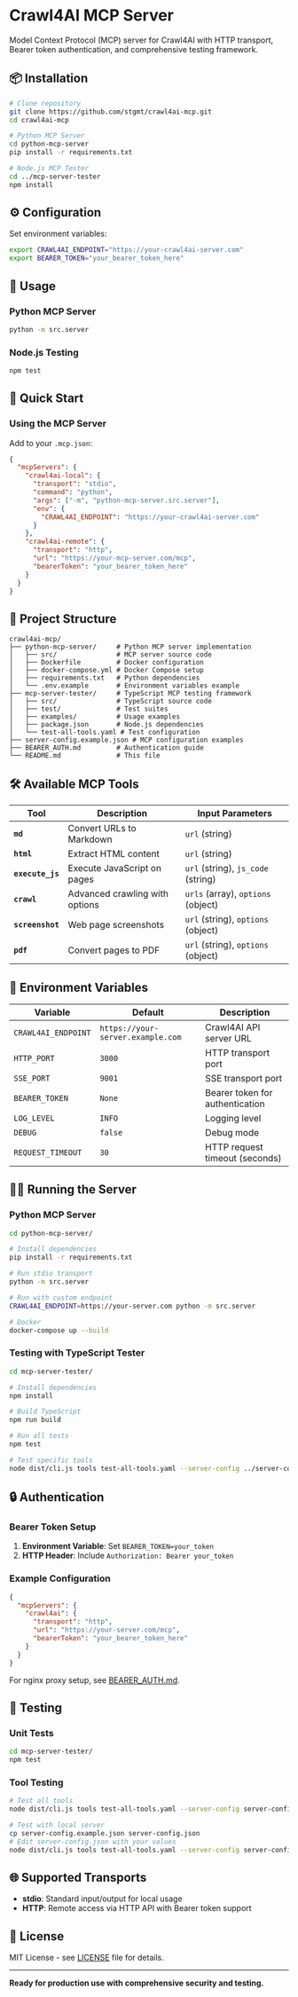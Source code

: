 # Crawl4AI MCP Server

Model Context Protocol (MCP) server for Crawl4AI with HTTP transport, Bearer token authentication, and comprehensive testing framework.

## 📦 Installation

```bash
# Clone repository
git clone https://github.com/stgmt/crawl4ai-mcp.git
cd crawl4ai-mcp

# Python MCP Server
cd python-mcp-server
pip install -r requirements.txt

# Node.js MCP Tester
cd ../mcp-server-tester
npm install
```

## ⚙️ Configuration

Set environment variables:
```bash
export CRAWL4AI_ENDPOINT="https://your-crawl4ai-server.com"
export BEARER_TOKEN="your_bearer_token_here"
```

## 📖 Usage

### Python MCP Server
```bash
python -m src.server
```

### Node.js Testing
```bash
npm test
```

## 🚀 Quick Start

### Using the MCP Server

Add to your `.mcp.json`:

```json
{
  "mcpServers": {
    "crawl4ai-local": {
      "transport": "stdio",
      "command": "python",
      "args": ["-m", "python-mcp-server.src.server"],
      "env": {
        "CRAWL4AI_ENDPOINT": "https://your-crawl4ai-server.com"
      }
    },
    "crawl4ai-remote": {
      "transport": "http",
      "url": "https://your-mcp-server.com/mcp",
      "bearerToken": "your_bearer_token_here"
    }
  }
}
```

## 📁 Project Structure

```
crawl4ai-mcp/
├── python-mcp-server/     # Python MCP server implementation
│   ├── src/               # MCP server source code
│   ├── Dockerfile         # Docker configuration
│   ├── docker-compose.yml # Docker Compose setup
│   ├── requirements.txt   # Python dependencies
│   └── .env.example       # Environment variables example
├── mcp-server-tester/     # TypeScript MCP testing framework
│   ├── src/               # TypeScript source code
│   ├── test/              # Test suites
│   ├── examples/          # Usage examples
│   ├── package.json       # Node.js dependencies
│   └── test-all-tools.yaml # Test configuration
├── server-config.example.json # MCP configuration examples
├── BEARER_AUTH.md         # Authentication guide
└── README.md              # This file
```

## 🛠️ Available MCP Tools

| Tool | Description | Input Parameters |
|------|-------------|------------------|
| **`md`** | Convert URLs to Markdown | `url` (string) |
| **`html`** | Extract HTML content | `url` (string) |
| **`execute_js`** | Execute JavaScript on pages | `url` (string), `js_code` (string) |
| **`crawl`** | Advanced crawling with options | `urls` (array), `options` (object) |
| **`screenshot`** | Web page screenshots | `url` (string), `options` (object) |
| **`pdf`** | Convert pages to PDF | `url` (string), `options` (object) |

## 🔧 Environment Variables

| Variable | Default | Description |
|----------|---------|-------------|
| `CRAWL4AI_ENDPOINT` | `https://your-server.example.com` | Crawl4AI API server URL |
| `HTTP_PORT` | `3000` | HTTP transport port |
| `SSE_PORT` | `9001` | SSE transport port |
| `BEARER_TOKEN` | `None` | Bearer token for authentication |
| `LOG_LEVEL` | `INFO` | Logging level |
| `DEBUG` | `false` | Debug mode |
| `REQUEST_TIMEOUT` | `30` | HTTP request timeout (seconds) |

## 🏃‍♂️ Running the Server

### Python MCP Server

```bash
cd python-mcp-server/

# Install dependencies
pip install -r requirements.txt

# Run stdio transport
python -m src.server

# Run with custom endpoint
CRAWL4AI_ENDPOINT=https://your-server.com python -m src.server

# Docker
docker-compose up --build
```

### Testing with TypeScript Tester

```bash
cd mcp-server-tester/

# Install dependencies
npm install

# Build TypeScript
npm run build

# Run all tests
npm test

# Test specific tools
node dist/cli.js tools test-all-tools.yaml --server-config ../server-config.example.json
```

## 🔒 Authentication

### Bearer Token Setup

1. **Environment Variable**: Set `BEARER_TOKEN=your_token`
2. **HTTP Header**: Include `Authorization: Bearer your_token`

### Example Configuration

```json
{
  "mcpServers": {
    "crawl4ai": {
      "transport": "http",
      "url": "https://your-server.com/mcp",
      "bearerToken": "your_bearer_token_here"
    }
  }
}
```

For nginx proxy setup, see [BEARER_AUTH.md](BEARER_AUTH.md).

## 🧪 Testing

### Unit Tests
```bash
cd mcp-server-tester/
npm test
```

### Tool Testing
```bash
# Test all tools
node dist/cli.js tools test-all-tools.yaml --server-config server-config.json

# Test with local server
cp server-config.example.json server-config.json
# Edit server-config.json with your values
node dist/cli.js tools test-all-tools.yaml --server-config server-config.json
```

## 🌐 Supported Transports

- **stdio**: Standard input/output for local usage
- **HTTP**: Remote access via HTTP API with Bearer token support

## 📄 License

MIT License - see [LICENSE](LICENSE) file for details.

---

**Ready for production use with comprehensive security and testing.**
